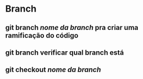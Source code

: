 # Branch

## git branch *nome da branch* **pra criar uma ramificação do código**

## git branch **verificar qual branch está**

## git checkout *nome da branch*
